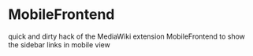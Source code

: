 # MobileFrontend
quick and dirty hack of the MediaWiki extension MobileFrontend to show the sidebar links in mobile view
